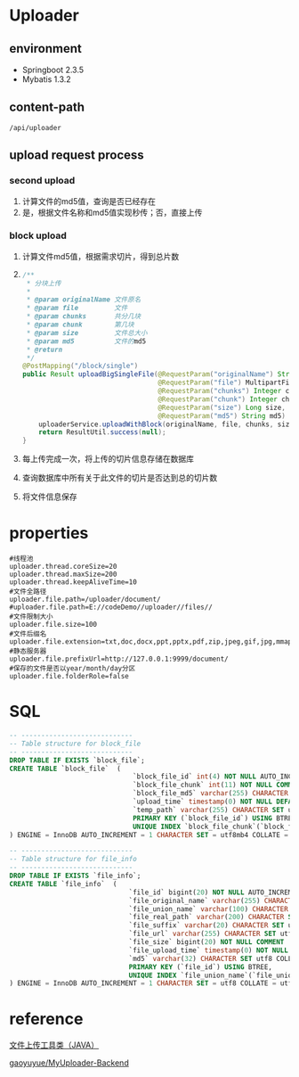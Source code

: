 # Uploader

## environment

+ Springboot 2.3.5 
+ Mybatis 1.3.2

## content-path

`/api/uploader`

## upload request process 

### second upload

1. 计算文件的md5值，查询是否已经存在
2. 是，根据文件名称和md5值实现秒传；否，直接上传

### block upload

1. 计算文件md5值，根据需求切片，得到总片数

2. ```java
   /**
    * 分块上传
    *
    * @param originalName 文件原名
    * @param file         文件
    * @param chunks       共分几块
    * @param chunk        第几块
    * @param size         文件总大小
    * @param md5          文件的md5
    * @return
    */
   @PostMapping("/block/single")
   public Result uploadBigSingleFile(@RequestParam("originalName") String originalName,
                                     @RequestParam("file") MultipartFile file,
                                     @RequestParam("chunks") Integer chunks,
                                     @RequestParam("chunk") Integer chunk,
                                     @RequestParam("size") Long size,
                                     @RequestParam("md5") String md5) {
       uploaderService.uploadWithBlock(originalName, file, chunks, size, chunk, md5);
       return ResultUtil.success(null);
   }
   ```

3. 每上传完成一次，将上传的切片信息存储在数据库

4. 查询数据库中所有关于此文件的切片是否达到总的切片数

5. 将文件信息保存

# properties

```properties
#线程池
uploader.thread.coreSize=20
uploader.thread.maxSize=200
uploader.thread.keepAliveTime=10
#文件全路径
uploader.file.path=/uploader/document/
#uploader.file.path=E://codeDemo//uploader//files//
#文件限制大小
uploader.file.size=100
#文件后缀名
uploader.file.extension=txt,doc,docx,ppt,pptx,pdf,zip,jpeg,gif,jpg,mmap,mp4,avi,
#静态服务器
uploader.file.prefixUrl=http://127.0.0.1:9999/document/
#保存的文件是否以year/month/day分区
uploader.file.folderRole=false
```

# SQL

```sql
-- ----------------------------
-- Table structure for block_file
-- ----------------------------
DROP TABLE IF EXISTS `block_file`;
CREATE TABLE `block_file`  (
                               `block_file_id` int(4) NOT NULL AUTO_INCREMENT,
                               `block_file_chunk` int(11) NOT NULL COMMENT '第几块',
                               `block_file_md5` varchar(255) CHARACTER SET utf8mb4 COLLATE utf8mb4_general_ci NOT NULL COMMENT 'md5',
                               `upload_time` timestamp(0) NOT NULL DEFAULT CURRENT_TIMESTAMP(0) ON UPDATE CURRENT_TIMESTAMP(0) COMMENT '上传时间',
                               `temp_path` varchar(255) CHARACTER SET utf8mb4 COLLATE utf8mb4_general_ci NULL DEFAULT NULL COMMENT '临时文件的存储位置',
                               PRIMARY KEY (`block_file_id`) USING BTREE,
                               UNIQUE INDEX `block_file_chunk`(`block_file_chunk`, `block_file_md5`) USING BTREE
) ENGINE = InnoDB AUTO_INCREMENT = 1 CHARACTER SET = utf8mb4 COLLATE = utf8mb4_general_ci ROW_FORMAT = Dynamic;

-- ----------------------------
-- Table structure for file_info
-- ----------------------------
DROP TABLE IF EXISTS `file_info`;
CREATE TABLE `file_info`  (
                              `file_id` bigint(20) NOT NULL AUTO_INCREMENT COMMENT '文件详情',
                              `file_original_name` varchar(255) CHARACTER SET utf8 COLLATE utf8_general_ci NOT NULL COMMENT '原文件名',
                              `file_union_name` varchar(100) CHARACTER SET utf8 COLLATE utf8_general_ci NOT NULL COMMENT '唯一标识',
                              `file_real_path` varchar(200) CHARACTER SET utf8 COLLATE utf8_general_ci NOT NULL COMMENT '真实路径',
                              `file_suffix` varchar(20) CHARACTER SET utf8 COLLATE utf8_general_ci NOT NULL COMMENT '拓展名',
                              `file_url` varchar(255) CHARACTER SET utf8 COLLATE utf8_general_ci NULL DEFAULT NULL COMMENT '网络地址',
                              `file_size` bigint(20) NOT NULL COMMENT '文件大小',
                              `file_upload_time` timestamp(0) NOT NULL DEFAULT CURRENT_TIMESTAMP(0) ON UPDATE CURRENT_TIMESTAMP(0) COMMENT '上传时间',
                              `md5` varchar(32) CHARACTER SET utf8 COLLATE utf8_general_ci NULL DEFAULT NULL COMMENT '文件的md5值',
                              PRIMARY KEY (`file_id`) USING BTREE,
                              UNIQUE INDEX `file_union_name`(`file_union_name`) USING BTREE
) ENGINE = InnoDB AUTO_INCREMENT = 1 CHARACTER SET = utf8 COLLATE = utf8_general_ci ROW_FORMAT = Compact;

```



# reference

[文件上传工具类（JAVA）](https://www.jianshu.com/p/d58d275ac1f4?ivk_sa=1024320u)

[gaoyuyue/MyUploader-Backend](https://github.com/gaoyuyue/MyUploader-Backend)

